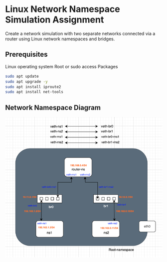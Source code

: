 # Linux Network Namespace Simulation Assignment

Create a network simulation with two separate networks connected via a router using Linux network namespaces and bridges.

## Prerequisites

Linux operating system
Root or sudo access
Packages

```bash
sudo apt update
sudo apt upgrade -y
sudo apt install iproute2
sudo apt install net-tools

```

## Network Namespace Diagram

![Diagram](./images/diagram_1.png)